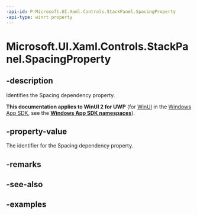 ```yaml
---
-api-id: P:Microsoft.UI.Xaml.Controls.StackPanel.SpacingProperty
-api-type: winrt property
---
```


<!-- Property syntax.
public DependencyProperty SpacingProperty { get; }
-->

# Microsoft.UI.Xaml.Controls.StackPanel.SpacingProperty

## -description

Identifies the Spacing dependency property.

**This documentation applies to WinUI 2 for UWP** (for [WinUI](/windows/apps/winui/winui3/) in the [Windows App SDK](/windows/apps/windows-app-sdk/), see the **[Windows App SDK namespaces](/windows/windows-app-sdk/api/winrt/)**).

## -property-value

The identifier for the Spacing dependency property.

## -remarks

## -see-also

## -examples


